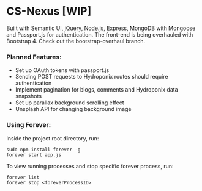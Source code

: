 # CS-Nexus [WIP]
Built with Semantic UI, jQuery, Node.js, Express, MongoDB with Mongoose and Passport.js for authentication.
The front-end is being overhauled with Bootstrap 4. Check out the bootstrap-overhaul branch.

### Planned Features:
- Set up OAuth tokens with passport.js
- Sending POST requests to Hydroponix routes should require authentication
- Implement pagination for blogs, comments and Hydroponix data snapshots 
- Set up parallax background scrolling effect
- Unsplash API for changing background image

### Using Forever:
Inside the project root directory, run:
```
sudo npm install forever -g
forever start app.js
```
To view running processes and stop specific forever process, run:
```
forever list
forever stop <foreverProcessID>
```
